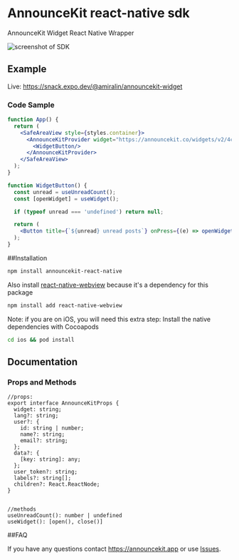 # AnnounceKit react-native sdk

AnnounceKit Widget React Native Wrapper

<img src="https://img.announcekit.app/3f4d5a6763678c04cbdea1d636df115b?s=944ffc1f2805bbb808cd6cfee4ce638e" alt='screenshot of SDK' />

## Example
Live: https://snack.expo.dev/@amiralin/announcekit-widget

### Code Sample
```jsx
function App() {
  return (
    <SafeAreaView style={styles.container}>
      <AnnounceKitProvider widget="https://announcekit.co/widgets/v2/4c6CdO">
        <WidgetButton/>
      </AnnounceKitProvider>
    </SafeAreaView>
  );
}

function WidgetButton() {
  const unread = useUnreadCount();
  const [openWidget] = useWidget();

  if (typeof unread === 'undefined') return null;

  return (
    <Button title={`${unread} unread posts`} onPress={(e) => openWidget()}></Button>
  );
}
```


##Installation

```sh
npm install announcekit-react-native 
```

Also install [react-native-webview](https://github.com/react-native-webview/react-native-webview) because it's a dependency for this package

```sh
npm install add react-native-webview
```

Note: if you are on iOS, you will need this extra step: Install the native dependencies with Cocoapods

```sh
cd ios && pod install
```


## Documentation

### Props and Methods
```tsx
//props:
export interface AnnounceKitProps {
  widget: string;
  lang?: string;
  user?: {
    id: string | number;
    name?: string;
    email?: string;
  };
  data?: {
    [key: string]: any;
  };
  user_token?: string;
  labels?: string[];
  children?: React.ReactNode;
}


//methods
useUnreadCount(): number | undefined
useWidget(): [open(), close()]
```

##FAQ

If you have any questions contact https://announcekit.app or use [Issues](https://github.com/announcekitapp/announcekit-react-native/issues).